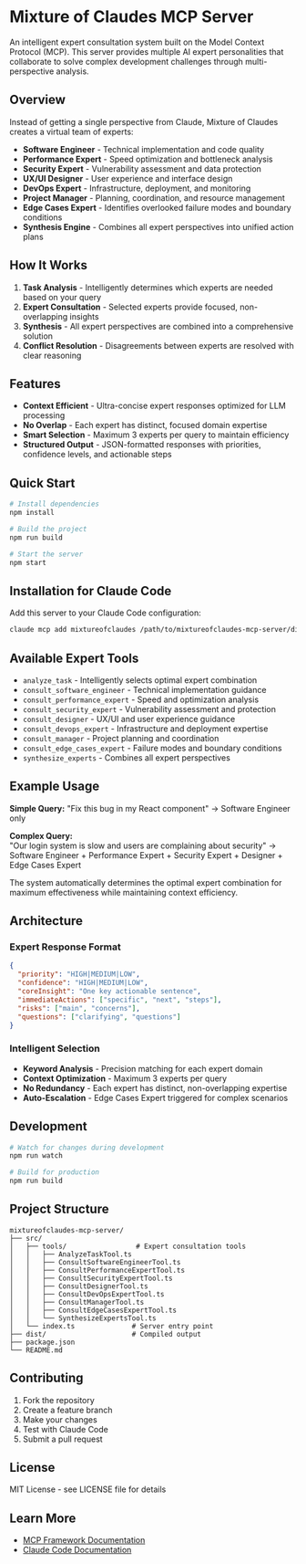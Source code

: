 # Mixture of Claudes MCP Server

An intelligent expert consultation system built on the Model Context Protocol (MCP). This server provides multiple AI expert personalities that collaborate to solve complex development challenges through multi-perspective analysis.

## Overview

Instead of getting a single perspective from Claude, Mixture of Claudes creates a virtual team of experts:

- **Software Engineer** - Technical implementation and code quality
- **Performance Expert** - Speed optimization and bottleneck analysis  
- **Security Expert** - Vulnerability assessment and data protection
- **UX/UI Designer** - User experience and interface design
- **DevOps Expert** - Infrastructure, deployment, and monitoring
- **Project Manager** - Planning, coordination, and resource management
- **Edge Cases Expert** - Identifies overlooked failure modes and boundary conditions
- **Synthesis Engine** - Combines all expert perspectives into unified action plans

## How It Works

1. **Task Analysis** - Intelligently determines which experts are needed based on your query
2. **Expert Consultation** - Selected experts provide focused, non-overlapping insights
3. **Synthesis** - All expert perspectives are combined into a comprehensive solution
4. **Conflict Resolution** - Disagreements between experts are resolved with clear reasoning

## Features

- **Context Efficient** - Ultra-concise expert responses optimized for LLM processing
- **No Overlap** - Each expert has distinct, focused domain expertise
- **Smart Selection** - Maximum 3 experts per query to maintain efficiency
- **Structured Output** - JSON-formatted responses with priorities, confidence levels, and actionable steps

## Quick Start

```bash
# Install dependencies
npm install

# Build the project
npm run build

# Start the server
npm start
```

## Installation for Claude Code

Add this server to your Claude Code configuration:

```bash
claude mcp add mixtureofclaudes /path/to/mixtureofclaudes-mcp-server/dist/index.js
```

## Available Expert Tools

- `analyze_task` - Intelligently selects optimal expert combination
- `consult_software_engineer` - Technical implementation guidance
- `consult_performance_expert` - Speed and optimization analysis
- `consult_security_expert` - Vulnerability assessment and protection
- `consult_designer` - UX/UI and user experience guidance  
- `consult_devops_expert` - Infrastructure and deployment expertise
- `consult_manager` - Project planning and coordination
- `consult_edge_cases_expert` - Failure modes and boundary conditions
- `synthesize_experts` - Combines all expert perspectives

## Example Usage

**Simple Query:**
"Fix this bug in my React component"
→ Software Engineer only

**Complex Query:**  
"Our login system is slow and users are complaining about security"
→ Software Engineer + Performance Expert + Security Expert + Designer + Edge Cases Expert

The system automatically determines the optimal expert combination for maximum effectiveness while maintaining context efficiency.

## Architecture

### Expert Response Format
```json
{
  "priority": "HIGH|MEDIUM|LOW",
  "confidence": "HIGH|MEDIUM|LOW", 
  "coreInsight": "One key actionable sentence",
  "immediateActions": ["specific", "next", "steps"],
  "risks": ["main", "concerns"],
  "questions": ["clarifying", "questions"]
}
```

### Intelligent Selection
- **Keyword Analysis** - Precision matching for each expert domain
- **Context Optimization** - Maximum 3 experts per query
- **No Redundancy** - Each expert has distinct, non-overlapping expertise
- **Auto-Escalation** - Edge Cases Expert triggered for complex scenarios

## Development

```bash
# Watch for changes during development
npm run watch

# Build for production
npm run build
```

## Project Structure

```
mixtureofclaudes-mcp-server/
├── src/
│   ├── tools/                 # Expert consultation tools
│   │   ├── AnalyzeTaskTool.ts
│   │   ├── ConsultSoftwareEngineerTool.ts
│   │   ├── ConsultPerformanceExpertTool.ts
│   │   ├── ConsultSecurityExpertTool.ts
│   │   ├── ConsultDesignerTool.ts
│   │   ├── ConsultDevOpsExpertTool.ts
│   │   ├── ConsultManagerTool.ts
│   │   ├── ConsultEdgeCasesExpertTool.ts
│   │   └── SynthesizeExpertsTool.ts
│   └── index.ts              # Server entry point
├── dist/                     # Compiled output
├── package.json
└── README.md
```

## Contributing

1. Fork the repository
2. Create a feature branch
3. Make your changes
4. Test with Claude Code
5. Submit a pull request

## License

MIT License - see LICENSE file for details

## Learn More

- [MCP Framework Documentation](https://mcp-framework.com)
- [Claude Code Documentation](https://docs.anthropic.com/en/docs/claude-code)